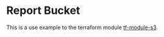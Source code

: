 # Report Bucket
This is a use example to the terraform module [tf-module-s3](https://github.com/leandromoreirati/tf-module-s3).

<!-- BEGINNING OF PRE-COMMIT-TERRAFORM DOCS HOOK -->

<!-- END OF PRE-COMMIT-TERRAFORM DOCS HOOK -->
